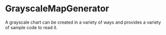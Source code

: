 # GrayscaleMapGenerator
A grayscale chart can be created in a variety of ways and provides a variety of sample code to read it.
